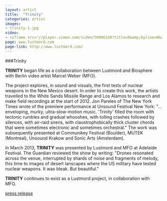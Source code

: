 ```yaml
---
layout: artist
title:  "Trinity"
categories: artist
images:
- trinity-1.jpg
video:
- <iframe src="//player.vimeo.com/video/50906330?title=0&amp;byline=0&amp;portrait=0&amp;color=ff555d" width="212" height="119" frameborder="0" webkitallowfullscreen mozallowfullscreen allowfullscreen></iframe>
page: www.lustmord.com
page-link: http://www.lustmord.com/
---
```


###Trinity

**TRINITY** began life as a collaboration between Lustmord and Biosphere with Berlin video artist Marcel Weber (MFO). 

The project explores, in sound and visuals, the first tests of nuclear weapons in the New Mexico desert. In order to create this work, the artists travelled to the White Sands Missile Range and Los Alamos to research and make field recordings at the start of 2012. Jon Pareles of The New York Times wrote of the premiere performance at Unsound Festival New York: "… enveloping, murky, ultra-slow-motion music. 'Trinity' filled the room with tectonic rumbles and gradual whooshes, with tolling crashes followed by silences, with air-raid sirens, with claustrophobically thick cluster chords that were sometimes electronic and sometimes orchestral." The work was subsequently presented at Communikey Festival (Boulder), MUTEK (Montreal), Unsound Krakow and Sonic Arts (Amsterdam).

In March 2013, **TRINITY** was presented by Lustmord and MFO at Adelaide Festival. The Guardian reviewed the show by writing: "Drones resonated across the venue, interrupted by shards of noise and fragments of melody, this time to images of desert lanscapes where the US military have tested nuclear weapons. It was bleak. But beautiful."

**TRINITY** continues to exist as a Lustmord project, in collaboration with MFO.

[press release](#zip)
